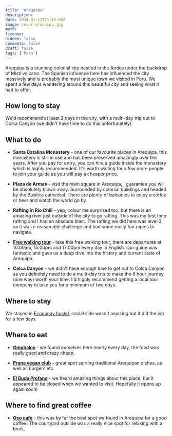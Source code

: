 ```yaml
---
title: "Arequipa"
description: 
date: 2024-01-12T21:13:06Z
image: cover-arequipa.jpg
math: 
license: 
hidden: false
comments: false
draft: false
tags: ['Peru']
---
```

Arequipa is a stunning colonial city nestled in the Andes under the backdrop of Misti volcano. The Spanish influence here has influenced the city massively and is probably the most unique town we visited in Peru. We spent a few days wandering around this beautiful city and seeing what it had to offer.

## How long to stay

We'd recommend at least 2 days in the city, with a multi-day trip out to Colca Canyon (we didn't have time to do this unfortunately).

## What to do

- **Santa Catalina Monastery** - one of our favourite places in Arequipa, this monastery is still in use and has been preserved amazingly over the years. After you pay for entry, you can hire a guide inside the monastery which is highly recommended. It's worth waiting for a few more people to join your guide as you will pay a cheaper price.
  
- **Plaza de Armas** - visit the main square in Arequipa, I guarantee you will be absolutely blown away. Surrounded by colonial buildings and headed by the Basilica cathedral. There are plenty of balconies to enjoy a coffee or beer and watch the world go by.
  
- **Rafting in Rio Chili** - yep, colour me surprised too, but there is an amazing river just outside of the city to go rafting. This was my first time rafting and I had an absolute blast. The rafting we did here was level 3, so it was a reasonable challenge and had some really fun rapids to navigate.
  
- **[Free walking tour](https://www.freewalkingtourcondor.com/)** - take this free walking tour, there are departures at 10:00am, 15:00pm and 17:00pm every day in English. Our guide was fantastic and gave us a deep dive into the history and current state of Arequipa.
  
- **Colca Canyon** - we didn't have enough time to get out to Colca Canyon as you definitely need to do a multi-day trip to make the 6 hour journey (one way) worth your time. I'd highly recommend getting a local tour company to take you for a minimum of two days.

## Where to stay

We stayed in [Econunay hostel](https://www.hostelworld.com/st/hostels/p/101496/econunay/), social side wasn't amazing but it did the job for a few days.

## Where to eat

- **[Omphalos](https://www.happycow.net/reviews/omphalos-arequipa-85879)** - we found ourselves here nearly every day, the food was really good and crazy cheap.
  
- **[Prana vegan club](https://www.happycow.net/reviews/prana-vegan-arequipa-139878)** - great spot serving traditional Arequipan dishes, as well as burgers etc.
  
- **[El Buda Profano](https://www.happycow.net/reviews/el-buda-profano-arequipa-64990)** - we heard amazing things about this place, but it appeared to be closed when we wanted to visit. Hopefully it opens up again soon!
  

## Where to find great coffee

- **[Oso cafe](https://www.instagram.com/oso_cafe_arequipa/?hl=en)** - this was by far the best spot we found in Arequipa for a good coffee. The courtyard outside was a really nice spot for relaxing with a book.